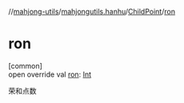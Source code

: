 //[mahjong-utils](../../../index.md)/[mahjongutils.hanhu](../index.md)/[ChildPoint](index.md)/[ron](ron.md)

# ron

[common]\
open override val [ron](ron.md): [Int](https://kotlinlang.org/api/latest/jvm/stdlib/kotlin/-int/index.html)

荣和点数
